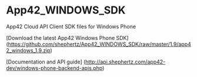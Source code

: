 App42_WINDOWS_SDK
=================

App42 Cloud API Client SDK files for Windows Phone

[Download the latest App42 Windows Phone SDK] (https://github.com/shephertz/App42_WINDOWS_SDK/raw/master/1.9/app42_windows_1.9.zip)

[Documentation and API guide] (http://api.shephertz.com/app42-dev/windows-phone-backend-apis.php)
